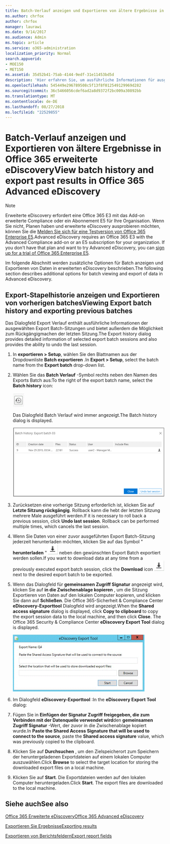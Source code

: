 ```yaml
---
title: Batch-Verlauf anzeigen und Exportieren von ältere Ergebnisse in Office 365 erweiterte eDiscovery
ms.author: chrfox
author: chrfox
manager: laurawi
ms.date: 9/14/2017
ms.audience: Admin
ms.topic: article
ms.service: o365-administration
localization_priority: Normal
search.appverid:
- MOE150
- MET150
ms.assetid: 35d52b41-75ab-4144-9edf-31e11453bd5d
description: 'Hier erfahren Sie, um ausführliche Informationen für ausgewählte Export Batch Sitzungen anzuzeigen und zum Rückgängigmachen der letzten Export-Sitzung in Office 365 erweiterte eDiscovery.  '
ms.openlocfilehash: 545449e296789508c5f13f8f012549129969d282
ms.sourcegitcommit: 36c5466056cdef6ad2a8d9372f2bc009a30892bb
ms.translationtype: MT
ms.contentlocale: de-DE
ms.lasthandoff: 08/27/2018
ms.locfileid: "22529855"
---
```

# <a name="view-batch-history-and-export-past-results-in-office-365-advanced-ediscovery"></a><span data-ttu-id="e4634-103">Batch-Verlauf anzeigen und Exportieren von ältere Ergebnisse in Office 365 erweiterte eDiscovery</span><span class="sxs-lookup"><span data-stu-id="e4634-103">View batch history and export past results in Office 365 Advanced eDiscovery</span></span>

> [!NOTE]
> <span data-ttu-id="e4634-p101">Erweiterte eDiscovery erfordert eine Office 365 E3 mit das Add-on erweiterte Compliance oder ein Abonnement E5 für Ihre Organisation. Wenn Sie nicht, Planen haben und erweiterte eDiscovery ausprobieren möchten, können Sie die [Melden Sie sich für eine Testversion von Office 365 Enterprise E5](https://go.microsoft.com/fwlink/p/?LinkID=698279).</span><span class="sxs-lookup"><span data-stu-id="e4634-p101">Advanced eDiscovery requires an Office 365 E3 with the Advanced Compliance add-on or an E5 subscription for your organization. If you don't have that plan and want to try Advanced eDiscovery, you can [sign up for a trial of Office 365 Enterprise E5](https://go.microsoft.com/fwlink/p/?LinkID=698279).</span></span> 
  
<span data-ttu-id="e4634-106">Im folgende Abschnitt werden zusätzliche Optionen für Batch anzeigen und Exportieren von Daten in erweiterten eDiscovery beschrieben.</span><span class="sxs-lookup"><span data-stu-id="e4634-106">The following section describes additional options for batch viewing and export of data in Advanced eDiscovery.</span></span> 
  
## <a name="viewing-export-batch-history-and-exporting-previous-batches"></a><span data-ttu-id="e4634-107">Export-Stapelhistorie anzeigen und Exportieren von vorherigen batches</span><span class="sxs-lookup"><span data-stu-id="e4634-107">Viewing Export batch history and exporting previous batches</span></span>

<span data-ttu-id="e4634-108">Das Dialogfeld Export Verlauf enthält ausführliche Informationen der ausgewählten Export Batch-Sitzungen und bietet außerdem die Möglichkeit zum Rückgängigmachen der letzten Sitzung.</span><span class="sxs-lookup"><span data-stu-id="e4634-108">The Export history dialog provides detailed information of selected export batch sessions and also provides the ability to undo the last session.</span></span>
  
1. <span data-ttu-id="e4634-109">In **exportieren \> Setup**, wählen Sie den Blattnamen aus der Dropdownliste **Batch exportieren** .</span><span class="sxs-lookup"><span data-stu-id="e4634-109">In **Export \> Setup**, select the batch name from the **Export batch** drop-down list.</span></span> 
    
2. <span data-ttu-id="e4634-110">Wählen Sie das **Batch Verlauf** -Symbol rechts neben den Namen des Exports Batch aus:</span><span class="sxs-lookup"><span data-stu-id="e4634-110">To the right of the export batch name, select the **Batch history** icon:</span></span> 
    
    ![Batchverlauf exportieren (Symbol)](media/a14f6ef9-0c3c-4851-b65d-9380f2d8a38a.gif)
  
    <span data-ttu-id="e4634-112">Das Dialogfeld Batch Verlauf wird immer angezeigt.</span><span class="sxs-lookup"><span data-stu-id="e4634-112">The Batch history dialog is displayed.</span></span>
    
    ![Batchverlauf exportieren](media/04c5b75c-348c-491d-b4fe-716659333890.png)
  
3. <span data-ttu-id="e4634-p102">Zurücksetzen eine vorherige Sitzung erforderlich ist, klicken Sie auf **Letzte Sitzung rückgängig**. Rollback kann die hebt der letzten Sitzung mehrere Male ausgeführt werden.</span><span class="sxs-lookup"><span data-stu-id="e4634-p102">If it is necessary to roll back a previous session, click **Undo last session**. Rollback can be performed multiple times, which cancels the last session.</span></span>
    
4. <span data-ttu-id="e4634-116">Wenn Sie Daten von einer zuvor ausgeführten Export Batch-Sitzung jederzeit herunterladen möchten, klicken Sie auf das Symbol " **herunterladen** " ![Symbol "herunterladen" Export Batch-Verlauf](media/de69b920-a6ac-4ddb-b93e-e1cc5888e6c4.gif) neben den gewünschten Export Batch exportiert werden sollen.</span><span class="sxs-lookup"><span data-stu-id="e4634-116">If you want to download data at any time from a previously executed export batch session, click the **Download** icon ![Export batch history download icon](media/de69b920-a6ac-4ddb-b93e-e1cc5888e6c4.gif) next to the desired export batch to be exported.</span></span> 
    
5. <span data-ttu-id="e4634-p103">Wenn das Dialogfeld für **gemeinsamen Zugriff Signatur** angezeigt wird, klicken Sie auf **in die Zwischenablage kopieren** , um die Sitzung Exportieren von Daten auf den lokalen Computer kopieren, und klicken Sie dann auf **Schließen**. Die Office 365-Sicherheit &amp; Compliance Center **eDiscovery-Exporttool** Dialogfeld wird angezeigt.</span><span class="sxs-lookup"><span data-stu-id="e4634-p103">When the **Shared access signature** dialog is displayed, click **Copy to clipboard** to copy the export session data to the local machine, and then click **Close**. The Office 365 Security &amp; Compliance Center **eDiscovery Export Tool** dialog is displayed.</span></span> 
    
    ![eDiscovery-Dialogfeld exportieren](media/01f79d2d-6da0-45e6-9c6f-ab12347572cb.gif)
  
6. <span data-ttu-id="e4634-120">Im Dialogfeld **eDiscovery-Exporttool** :</span><span class="sxs-lookup"><span data-stu-id="e4634-120">In the **eDiscovery Export Tool** dialog:</span></span> 
    
1. <span data-ttu-id="e4634-121">Fügen Sie in **Einfügen der Signatur Zugriff freigegeben, die zum Verbinden mit der Datenquelle verwendet wird**den **gemeinsamen Zugriff Signatur** -Wert, der zuvor in die Zwischenablage kopiert wurde.</span><span class="sxs-lookup"><span data-stu-id="e4634-121">In **Paste the Shared Access Signature that will be used to connect to the source**, paste the **Shared access signature** value, which was previously copied to the clipboard.</span></span> 
    
2. <span data-ttu-id="e4634-122">Klicken Sie auf **Durchsuchen** , um den Zielspeicherort zum Speichern der heruntergeladenen Exportdateien auf einem lokalen Computer auszuwählen.</span><span class="sxs-lookup"><span data-stu-id="e4634-122">Click **Browse** to select the target location for storing the downloaded export files on a local machine.</span></span> 
    
3. <span data-ttu-id="e4634-p104">Klicken Sie auf **Start**. Die Exportdateien werden auf den lokalen Computer heruntergeladen.</span><span class="sxs-lookup"><span data-stu-id="e4634-p104">Click **Start**. The export files are downloaded to the local machine.</span></span> 
    
## <a name="see-also"></a><span data-ttu-id="e4634-125">Siehe auch</span><span class="sxs-lookup"><span data-stu-id="e4634-125">See also</span></span>

[<span data-ttu-id="e4634-126">Office 365 Erweiterte eDiscovery</span><span class="sxs-lookup"><span data-stu-id="e4634-126">Office 365 Advanced eDiscovery</span></span>](office-365-advanced-ediscovery.md)
  
[<span data-ttu-id="e4634-127">Exportieren Sie Ergebnisse</span><span class="sxs-lookup"><span data-stu-id="e4634-127">Exporting results </span></span>](export-results-in-advanced-ediscovery.md)

[<span data-ttu-id="e4634-128">Exportieren von Berichtsfeldern</span><span class="sxs-lookup"><span data-stu-id="e4634-128">Export report fields</span></span>](export-report-fields-in-advanced-ediscovery.md)

